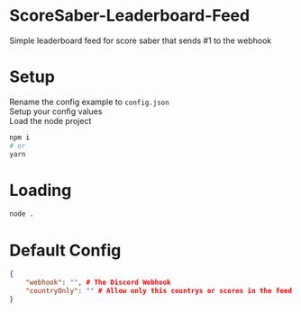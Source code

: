 # ScoreSaber-Leaderboard-Feed
Simple leaderboard feed for score saber that sends #1 to the webhook

# Setup
Rename the config example to `config.json` </br>
Setup your config values </br>
Load the node project </br>
```bash
npm i
# or 
yarn 
```

# Loading
```bash
node .
```

# Default Config
```json
{
    "webhook": "", # The Discord Webhook
    "countryOnly": "" # Allow only this countrys or scores in the feed, can also be "ALL" to allow every country.
}
```
